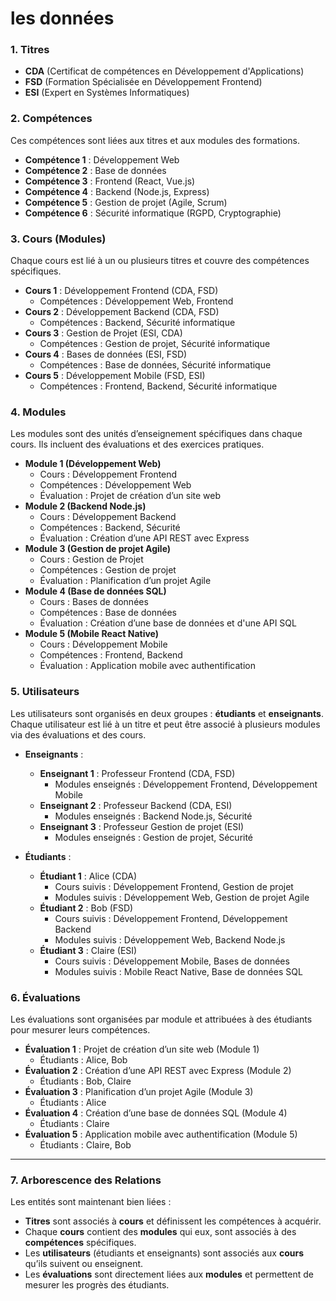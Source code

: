 # les données

### 1. **Titres**
   - **CDA** (Certificat de compétences en Développement d'Applications)
   - **FSD** (Formation Spécialisée en Développement Frontend)
   - **ESI** (Expert en Systèmes Informatiques)
   
### 2. **Compétences**
   Ces compétences sont liées aux titres et aux modules des formations.

   - **Compétence 1** : Développement Web
   - **Compétence 2** : Base de données
   - **Compétence 3** : Frontend (React, Vue.js)
   - **Compétence 4** : Backend (Node.js, Express)
   - **Compétence 5** : Gestion de projet (Agile, Scrum)
   - **Compétence 6** : Sécurité informatique (RGPD, Cryptographie)

### 3. **Cours (Modules)**
   Chaque cours est lié à un ou plusieurs titres et couvre des compétences spécifiques.

   - **Cours 1** : Développement Frontend (CDA, FSD)
     - Compétences : Développement Web, Frontend
   - **Cours 2** : Développement Backend (CDA, FSD)
     - Compétences : Backend, Sécurité informatique
   - **Cours 3** : Gestion de Projet (ESI, CDA)
     - Compétences : Gestion de projet, Sécurité informatique
   - **Cours 4** : Bases de données (ESI, FSD)
     - Compétences : Base de données, Sécurité informatique
   - **Cours 5** : Développement Mobile (FSD, ESI)
     - Compétences : Frontend, Backend, Sécurité informatique

### 4. **Modules**
   Les modules sont des unités d’enseignement spécifiques dans chaque cours. Ils incluent des évaluations et des exercices pratiques.

   - **Module 1 (Développement Web)**
     - Cours : Développement Frontend
     - Compétences : Développement Web
     - Évaluation : Projet de création d’un site web
   - **Module 2 (Backend Node.js)**
     - Cours : Développement Backend
     - Compétences : Backend, Sécurité
     - Évaluation : Création d’une API REST avec Express
   - **Module 3 (Gestion de projet Agile)**
     - Cours : Gestion de Projet
     - Compétences : Gestion de projet
     - Évaluation : Planification d’un projet Agile
   - **Module 4 (Base de données SQL)**
     - Cours : Bases de données
     - Compétences : Base de données
     - Évaluation : Création d’une base de données et d'une API SQL
   - **Module 5 (Mobile React Native)**
     - Cours : Développement Mobile
     - Compétences : Frontend, Backend
     - Évaluation : Application mobile avec authentification

### 5. **Utilisateurs**
   Les utilisateurs sont organisés en deux groupes : **étudiants** et **enseignants**. Chaque utilisateur est lié à un titre et peut être associé à plusieurs modules via des évaluations et des cours.

   - **Enseignants** :
     - **Enseignant 1** : Professeur Frontend (CDA, FSD)
       - Modules enseignés : Développement Frontend, Développement Mobile
     - **Enseignant 2** : Professeur Backend (CDA, ESI)
       - Modules enseignés : Backend Node.js, Sécurité
     - **Enseignant 3** : Professeur Gestion de projet (ESI)
       - Modules enseignés : Gestion de projet, Sécurité

   - **Étudiants** :
     - **Étudiant 1** : Alice (CDA)
       - Cours suivis : Développement Frontend, Gestion de projet
       - Modules suivis : Développement Web, Gestion de projet Agile
     - **Étudiant 2** : Bob (FSD)
       - Cours suivis : Développement Frontend, Développement Backend
       - Modules suivis : Développement Web, Backend Node.js
     - **Étudiant 3** : Claire (ESI)
       - Cours suivis : Développement Mobile, Bases de données
       - Modules suivis : Mobile React Native, Base de données SQL
    

### 6. **Évaluations**
   Les évaluations sont organisées par module et attribuées à des étudiants pour mesurer leurs compétences.

   - **Évaluation 1** : Projet de création d’un site web (Module 1)
     - Étudiants : Alice, Bob
   - **Évaluation 2** : Création d’une API REST avec Express (Module 2)
     - Étudiants : Bob, Claire
   - **Évaluation 3** : Planification d’un projet Agile (Module 3)
     - Étudiants : Alice
   - **Évaluation 4** : Création d’une base de données SQL (Module 4)
     - Étudiants : Claire
   - **Évaluation 5** : Application mobile avec authentification (Module 5)
     - Étudiants : Claire, Bob

---

### 7. **Arborescence des Relations**
Les entités sont maintenant bien liées :
- **Titres** sont associés à **cours** et définissent les compétences à acquérir.
- Chaque **cours** contient des **modules** qui eux, sont associés à des **compétences** spécifiques.
- Les **utilisateurs** (étudiants et enseignants) sont associés aux **cours** qu’ils suivent ou enseignent.
- Les **évaluations** sont directement liées aux **modules** et permettent de mesurer les progrès des étudiants.

